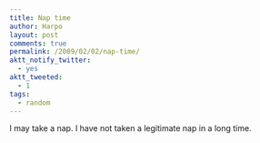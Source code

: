 ```yaml
---
title: Nap time
author: Harpo
layout: post
comments: true
permalink: /2009/02/02/nap-time/
aktt_notify_twitter:
  - yes
aktt_tweeted:
  - 1
tags:
  - random
---
```

I may take a nap. I have not taken a legitimate nap in a long time.